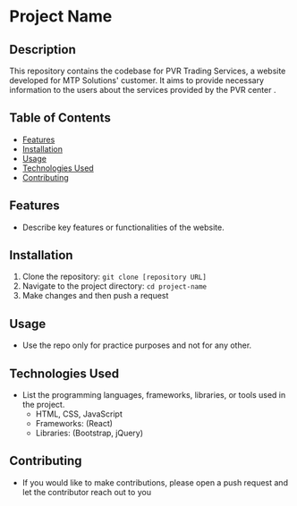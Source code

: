 # Project Name

## Description
This repository contains the codebase for PVR Trading Services, a website developed for MTP Solutions' customer. It aims to provide necessary information to the users about the services provided by the PVR center .

## Table of Contents
- [Features](#features)
- [Installation](#installation)
- [Usage](#usage)
- [Technologies Used](#technologies-used)
- [Contributing](#contributing)

## Features
- Describe key features or functionalities of the website.

## Installation
1. Clone the repository: `git clone [repository URL]`
2. Navigate to the project directory: `cd project-name`
3. Make changes and then push a request

## Usage
- Use the repo only for practice purposes and not for any other.

## Technologies Used
- List the programming languages, frameworks, libraries, or tools used in the project.
  - HTML, CSS, JavaScript
  - Frameworks: (React)
  - Libraries: (Bootstrap, jQuery)

## Contributing
- If you would like to make contributions, please open a push request and let the contributor reach out to you

